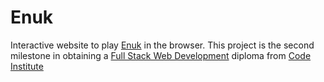 # Enuk
Interactive website to play [Enuk](https://boardgamegeek.com/boardgame/36554/enuk) in the browser. This project is the second milestone in obtaining a [Full Stack Web Development](https://codeinstitute.net/full-stack-software-development-diploma/) diploma from [Code Institute](https://codeinstitute.net/)
